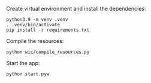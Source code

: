 Create virtual environment and install the dependencies:

    python3.9 -m venv .venv
    . .venv/bin/activate
    pip install -r requirements.txt

Compile the resources:

    python wic/compile_resources.py

Start the app:

    python start.pyw

